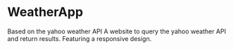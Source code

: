 # WeatherApp
Based on the yahoo weather API
  A website to query the yahoo weather API and return results.
  Featuring a responsive design.
